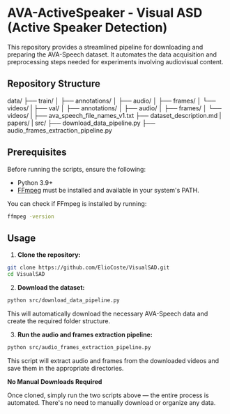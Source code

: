 # AVA-ActiveSpeaker - Visual ASD (Active Speaker Detection)

This repository provides a streamlined pipeline for downloading and preparing the AVA-Speech dataset.
It automates the data acquisition and preprocessing steps needed for experiments involving audiovisual content.

## Repository Structure

data/
├── train/
│ ├── annotations/
│ ├── audio/
│ ├── frames/
│ └── videos/
|
├── val/
│ ├── annotations/
│ ├── audio/
│ ├── frames/
│ └── videos/
|
├── ava_speech_file_names_v1.txt
├── dataset_description.md
|
papers/
|
src/
├── download_data_pipeline.py
├── audio_frames_extraction_pipeline.py

## Prerequisites

Before running the scripts, ensure the following:

- Python 3.9+
- [FFmpeg](https://ffmpeg.org/) must be installed and available in your system's PATH.

You can check if FFmpeg is installed by running:

```bash
ffmpeg -version
```

## Usage

1. **Clone the repository:**

```bash
git clone https://github.com/ElioCoste/VisualSAD.git
cd VisualSAD
```
2. **Download the dataset:**

```bash
python src/download_data_pipeline.py
```
This will automatically download the necessary AVA-Speech data and create the required folder structure.

3. **Run the audio and frames extraction pipeline:**

```bash
python src/audio_frames_extraction_pipeline.py
```
This script will extract audio and frames from the downloaded videos and save them in the appropriate directories.

**No Manual Downloads Required**

Once cloned, simply run the two scripts above — the entire process is automated. There's no need to manually download or organize any data.
